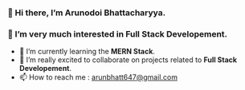  ### 👋 Hi there, I’m **Arunodoi Bhattacharyya**.
 ### 👀 I’m very much interested in **Full Stack Developement**.
- 🌱 I’m currently learning the **MERN Stack**.
- 💞️ I’m really excited to collaborate on projects related to **Full Stack Developement**.
- 📫 How to reach me : arunbhatt647@gmail.com

<!---
Arunodoi/Arunodoi is a ✨ special ✨ repository because its `README.md` (this file) appears on your GitHub profile.
You can click the Preview link to take a look at your changes.
--->
